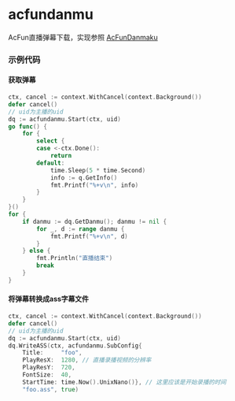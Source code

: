 # acfundanmu
AcFun直播弹幕下载，实现参照 [AcFunDanmaku](https://github.com/wpscott/AcFunDanmaku/tree/master/AcFunDanmu)

### 示例代码
#### 获取弹幕
```go
ctx, cancel := context.WithCancel(context.Background())
defer cancel()
// uid为主播的uid
dq := acfundanmu.Start(ctx, uid)
go func() {
    for {
        select {
        case <-ctx.Done():
            return
        default:
            time.Sleep(5 * time.Second)
            info := q.GetInfo()
            fmt.Printf("%+v\n", info)
        }
    }
}()
for {
    if danmu := dq.GetDanmu(); danmu != nil {
        for _, d := range danmu {
            fmt.Printf("%+v\n", d)
        }
    } else {
        fmt.Println("直播结束")
        break
    }
}
```
#### 将弹幕转换成ass字幕文件
```go
ctx, cancel := context.WithCancel(context.Background())
defer cancel()
// uid为主播的uid
dq := acfundanmu.Start(ctx, uid)
dq.WriteASS(ctx, acfundanmu.SubConfig{
    Title:     "foo",
    PlayResX:  1280, // 直播录播视频的分辨率
    PlayResY:  720,
    FontSize:  40,
    StartTime: time.Now().UnixNano()}, // 这里应该是开始录播的时间
    "foo.ass", true)
```
